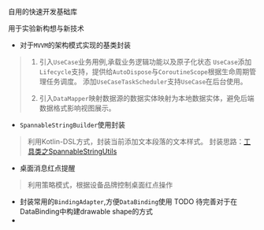 自用的快速开发基础库

用于实验新构想与新技术

-  对于`MVVM`的架构模式实现的基类封装
> 1. 引入`UseCase`业务用例,承载业务逻辑功能以及原子化状态
> `UseCase`添加`Lifecycle`支持，提供给`AutoDispose`与`CoroutineScope`根据生命周期管理任务调度。
> 添加`UseCaseTaskScheduler`支持`UseCase`在后台使用。
> 
> 2. 引入`DataMapper`映射数据源的数据实体映射为本地数据实体，避免后端数据格式影响视图展示。

- `SpannableStringBuilder`使用封装
> 利用Kotlin-DSL方式，封装当前添加文本段落的文本样式。
> 封装思路：[工具类之SpannableStringUtils](https://www.jianshu.com/p/960467ac56c8)
> 

- 桌面消息红点提醒
> 利用策略模式，根据设备品牌控制桌面红点操作

- 封装常用的`BindingAdapter`,方便`DataBinding`使用
TODO 待完善对于在DataBinding中构建drawable shape的方式
- 
